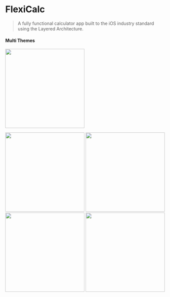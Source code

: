 # FlexiCalc

> A fully functional calculator app built to the iOS industry standard using the Layered Architecture.

#### Multi Themes

<img src="https://user-images.githubusercontent.com/22558674/174570985-1ccc1529-9862-45ee-b71e-5223a6550ecc.png" width="250">

<img src="https://user-images.githubusercontent.com/22558674/174570662-008c0e04-b146-4c0f-932a-93bc92903e00.png" width="250"> <img src="https://user-images.githubusercontent.com/22558674/174570850-b268f5cf-766c-4e87-b940-e778d9cedac3.png" width="250"> <img src="https://user-images.githubusercontent.com/22558674/174570911-24dd5766-1757-4416-b302-88fb81163ee5.png" width="250"> <img src="(https://user-images.githubusercontent.com/22558674/174572052-def27ecc-98c0-4cb5-9592-fb71c1b05c0d.png" width="250">

